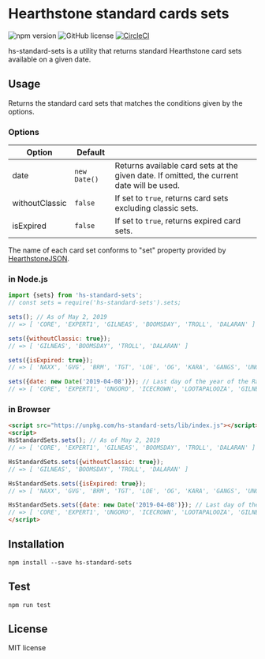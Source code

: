 # Hearthstone standard cards sets
![npm version](https://img.shields.io/npm/v/hs-standard-sets.svg?style=flat)
![GitHub license](https://img.shields.io/badge/license-MIT-blue.svg)
[![CircleCI](https://circleci.com/gh/sakai-akinobu/hs-standard-sets.svg?style=svg)](https://circleci.com/gh/sakai-akinobu/hs-standard-sets)

hs-standard-sets is a utility that returns standard Hearthstone card sets available on a given date.

## Usage

Returns the standard card sets that matches the conditions given by the options.

### Options

| Option             | Default      | |
| -----------------  | ------------ | --- |
| date               | `new Date()` | Returns available card sets at the given date. If omitted, the current date will be used. |
| withoutClassic     | `false`      | If set to `true`, returns card sets excluding classic sets. |
| isExpired          | `false`      | If set to `true`, returns expired card sets. |

The name of each card set conforms to "set" property provided by [HearthstoneJSON](https://hearthstonejson.com/).

### in Node.js

```javascript
import {sets} from 'hs-standard-sets';
// const sets = require('hs-standard-sets').sets;

sets(); // As of May 2, 2019
// => [ 'CORE', 'EXPERT1', 'GILNEAS', 'BOOMSDAY', 'TROLL', 'DALARAN' ]

sets({withoutClassic: true});
// => [ 'GILNEAS', 'BOOMSDAY', 'TROLL', 'DALARAN' ]

sets({isExpired: true});
// => [ 'NAXX', 'GVG', 'BRM', 'TGT', 'LOE', 'OG', 'KARA', 'GANGS', 'UNGORO', 'ICECROWN', 'LOOTAPALOOZA' ]

sets({date: new Date('2019-04-08')}); // Last day of the year of the Raven
// => [ 'CORE', 'EXPERT1', 'UNGORO', 'ICECROWN', 'LOOTAPALOOZA', 'GILNEAS', 'BOOMSDAY', 'TROLL' ]
```

### in Browser

```html
<script src="https://unpkg.com/hs-standard-sets/lib/index.js"></script>
<script>
HsStandardSets.sets(); // As of May 2, 2019
// => [ 'CORE', 'EXPERT1', 'GILNEAS', 'BOOMSDAY', 'TROLL', 'DALARAN' ]

HsStandardSets.sets({withoutClassic: true});
// => [ 'GILNEAS', 'BOOMSDAY', 'TROLL', 'DALARAN' ]

HsStandardSets.sets({isExpired: true});
// => [ 'NAXX', 'GVG', 'BRM', 'TGT', 'LOE', 'OG', 'KARA', 'GANGS', 'UNGORO', 'ICECROWN', 'LOOTAPALOOZA' ]

HsStandardSets.sets({date: new Date('2019-04-08')}); // Last day of the year of the Raven
// => [ 'CORE', 'EXPERT1', 'UNGORO', 'ICECROWN', 'LOOTAPALOOZA', 'GILNEAS', 'BOOMSDAY', 'TROLL' ]
</script>
```

## Installation

```
npm install --save hs-standard-sets
```

## Test

```
npm run test
```

## License

MIT license
